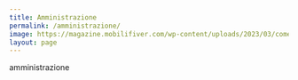 ```yaml
---
title: Amministrazione
permalink: /amministrazione/
image: https://magazine.mobilifiver.com/wp-content/uploads/2023/03/come-arredare-un-ufficio-moderno.jpg
layout: page
---
```

amministrazione

